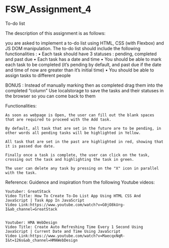# FSW_Assignment_4
To-do list 

The description of this assignment is as follows:

 you are asked to implement a to-do list using HTML, CSS (with Flexbox) and JS DOM manipulation.
The to-do list should include the following functionalities :
• Each task should have 3 statuses : pending, completed and past due
• Each task has a date and time
• You should be able to mark each task to be completed (it’s pending by default, and past due if the date and time of now are greater than it’s initial time)
• You should be able to assign tasks to different people

BONUS :
Instead of manually marking then as completed drag them into the completed “column”
Use localstorage to save the tasks and their statuses in the browser so you can come back to them



Functionalities:

    As soon as webpage is Open, the user can fill out the blank spaces that are required to proceed with the Add task.

    By default, all task that are set in the future are to be pending, in other words all pending tasks will be highlighted in Yellow.

    All task that are set in the past are highlighted in red, showing that it is passed due date.

    Finally once a task is complete, the user can click on the task, crossing out the task and highlighting the task in green. 

    The user can delete any task by pressing on the "X" icon in parallel with the task.   




Reference:
Guidence and inspiration from the following Youtube videos: 

    Youtuber: GreatStack 
    Video Title: How To Create To-Do List App Using HTML CSS And JavaScript | Task App In JavaScript
    Video Link:https://www.youtube.com/watch?v=G0jO8kUrg-I&ab_channel=GreatStack


    Youtuber: HMA WebDesign
    Video Title: Create Auto Refreshing Time Every 1 Second Using JavaScript | Current Date and Time Using JavaScript
    Video Link:https://www.youtube.com/watch?v=MaecqxNqR-I&t=126s&ab_channel=HMAWebDesign
